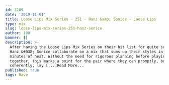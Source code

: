 ```yaml
---
id: 3189
date: '2019-11-01'
title: Loose Lips Mix Series - 251 - Hanz &amp; Sonice - Loose Lips
type: mix
slug: loose-lips-mix-series-251-hanz-sonice
author: 100
banner: []
description: >-
  After having the Loose Lips Mix Series on their hit list for quite some time,
  Hanz &#038; Sonice collaborate on a mix that sums up their styles in 120
  minutes of heat. Without the need for rigorous planning before playing
  together, this marks a point for the pair where they can promptly, but
  coherently, lay [...]Read More...
published: true
tags: Rave
---
```

